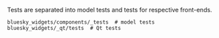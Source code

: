 Tests are separated into model tests and tests for respective front-ends.

```
bluesky_widgets/components/_tests  # model tests
bluesky_widgets/_qt/tests  # Qt tests
```
